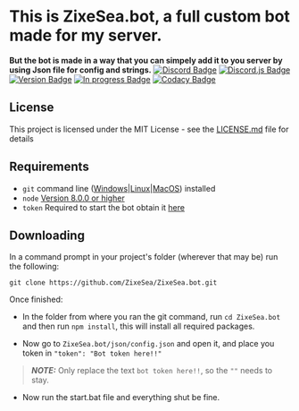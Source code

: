 # This is ZixeSea.bot, a full custom bot made for my server.
**But the bot is made in a way that you can simpely add it to you server by using Json file for config and strings.**
[![Discord Badge](https://discordapp.com/api/guilds/98834803738054656/embed.png)](https://discordapp.com/invite/bZt8WkS)
[![Discord.js Badge](https://img.shields.io/badge/discord-js-blue.svg)](https://github.com/discordjs/discord.js)
[![Version Badge](https://img.shields.io/badge/Version-2.0.0-green.svg)](https://github.com/ZixeSea/ZixeSea.bot)
[![In progress Badge](https://img.shields.io/badge/In%20progress-yes-green.svg)](https://animeglitch.net)
[![Codacy Badge](https://api.codacy.com/project/badge/Grade/46609f1f72bc421c8b34fcfc151cc188)](https://www.codacy.com/app/ZixeSea/ZixeSea.bot?utm_source=github.com&amp;utm_medium=referral&amp;utm_content=ZixeSea/ZixeSea.bot&amp;utm_campaign=Badge_Grade)

## License
This project is licensed under the MIT License - see the [LICENSE.md](https://github.com/ZixeSea/ZixeSea.bot/blob/master/LICENSE.md) file for details

## Requirements
- `git` command line ([Windows](https://git-scm.com/download/win)|[Linux](https://git-scm.com/book/en/v2/Getting-Started-Installing-Git)|[MacOS](https://git-scm.com/download/mac)) installed
- `node` [Version 8.0.0 or higher](https://nodejs.org)
- `token` Required to start the bot obtain it [here](https://discordapp.com/developers/applications/)

## Downloading
In a command prompt in your project's folder (wherever that may be) run the following:

`git clone https://github.com/ZixeSea/ZixeSea.bot.git`

Once finished:

- In the folder from where you ran the git command, run `cd ZixeSea.bot` and then run `npm install`, this will install all required packages.

- Now go to `ZixeSea.bot/json/config.json` and open it, and place you token in `"token": "Bot token here!!"`
>***NOTE:*** Only replace the text `bot token here!!`, so the `""` needs to stay.

- Now run the start.bat file and everything shut be fine.
